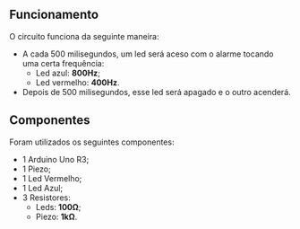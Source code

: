 ## Funcionamento

O circuito funciona da seguinte maneira:

- A cada 500 milisegundos, um led será aceso com o alarme tocando uma certa frequência:
  - Led azul: **800Hz**;
  - Led vermelho: **400Hz**.
- Depois de 500 milisegundos, esse led será apagado e o outro acenderá.

## Componentes

Foram utilizados os seguintes componentes:

- 1 Arduino Uno R3;
- 1 Piezo;
- 1 Led Vermelho;
- 1 Led Azul;
- 3 Resistores:
  - Leds: **100Ω**;
  - Piezo: **1kΩ**.
